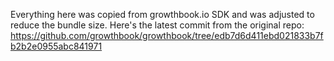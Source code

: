 Everything here was copied from growthbook.io SDK and was adjusted to reduce the bundle size.
Here's the latest commit from the original repo:
https://github.com/growthbook/growthbook/tree/edb7d6d411ebd021833b7fb2b2e0955abc841971
